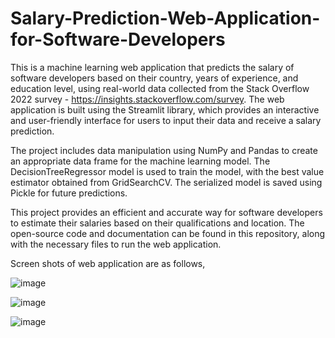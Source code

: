 # Salary-Prediction-Web-Application-for-Software-Developers

This is a machine learning web application that predicts the salary of software developers based on their country, years of experience, and education level, using real-world data collected from the Stack Overflow 2022 survey - https://insights.stackoverflow.com/survey. The web application is built using the Streamlit library, which provides an interactive and user-friendly interface for users to input their data and receive a salary prediction.

The project includes data manipulation using NumPy and Pandas to create an appropriate data frame for the machine learning model. The DecisionTreeRegressor model is used to train the model, with the best value estimator obtained from GridSearchCV. The serialized model is saved using Pickle for future predictions.

This project provides an efficient and accurate way for software developers to estimate their salaries based on their qualifications and location. The open-source code and documentation can be found in this repository, along with the necessary files to run the web application.

Screen shots of web application are as follows,

![image](https://user-images.githubusercontent.com/97992645/224174593-79a81ded-4998-4c70-b81c-8dc21961e22f.png)

![image](https://user-images.githubusercontent.com/97992645/224174900-ce69269d-52dc-4d6a-ae45-69ce9cb62d51.png)

![image](https://user-images.githubusercontent.com/97992645/224175050-76d1b8af-0d91-43a3-9cd8-283d092dbc23.png)





